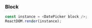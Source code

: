 ### Block

<!--start-code-->

```js
const instance = <DatePicker block />;
ReactDOM.render(instance);
```

<!--end-code-->
